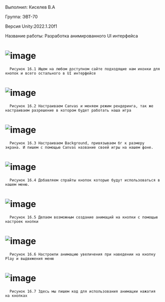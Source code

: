 Выполнил: Киселев В.А

Группа: ЭВТ-70

Версия Unity:2022.1.20f1

Название работы: Разработка анимированного UI интерфейса

# ![image](https://user-images.githubusercontent.com/119409903/205110265-7d03a996-19ca-4c55-ba45-de5b7e091bf8.png)
      Рисунок 16.1 Ищем на любом доступном сайте подходящие нам иконки для кнопок и всего остального в UI интерфейсе

# ![image](https://user-images.githubusercontent.com/119409903/205110331-e8a4d6b4-8f31-4d80-8495-afa46ab58bce.png)
      Рисунок 16.2 Настраиваем Canvas и меняем режим рендеринга, так же настраиваем разрешение в котором будет работать наша игра
 
# ![image](https://user-images.githubusercontent.com/119409903/205110383-2486d877-b7d0-43c6-92d5-e490f44a30f7.png)
      Рисунок 16.3 Настраиваем Background, привязываем бг к размеру экрана. И пишем с помощью Canvas название своей игры на нашем фоне.

# ![image](https://user-images.githubusercontent.com/119409903/205143902-76919643-d481-48a8-a58e-2c1abc026909.png)
      Рисунок 16.4 Добавляем спрайты кнопок которые будут использоваться в нашем меню.
 
# ![image](https://user-images.githubusercontent.com/119409903/205144125-5badb51f-01f3-49c9-8491-fda370463070.png)
      Рисунок 16.5 Делаем возможным создание анимаций на кнопки с помощью настроек кнопки

# ![image](https://user-images.githubusercontent.com/119409903/205110869-20cc2718-127d-4b01-8bca-4c48f3c209d9.png)
      Рисунок 16.6 Настроили анимацию увеличения при наведении на кнопку Play и выдвижения меню

# ![image](https://user-images.githubusercontent.com/119409903/205110894-c27e7d18-62bb-47fe-86af-9f832b512f09.png)
      Рисунок 16.7 Здесь мы пишем код для использования анимации нажатия на кнопках


